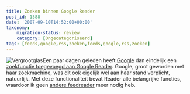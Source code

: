 ```yaml
---
title: Zoeken binnen Google Reader
post_id: 1588
date: '2007-09-10T14:52:00+00:00'
taxonomy:
    migration-status: review
    category: [Ongecategoriseerd]
tags: [feeds,google,rss,zoeken,feeds,google,rss,zoeken]
---
```

![Vergrootglas](/images/2007/12/lens_182201_9624_400px.thumbnail.jpg)Een paar dagen geleden heeft [Google](http://www.google.nl/) dan eindelijk een [zoekfunctie toegevoegd aan Google Reader](http://googlereader.blogspot.com/2007/09/we-found-it.html). Google, groot geworden met haar zoekmachine, was dit ook eigelijk wel aan haar stand verplicht, natuurlijk. Met deze functionaliteit bevat Reader alle belangrijke functies, waardoor ik geen [andere feedreader](http://www.bloglines.com/) meer nodig heb.